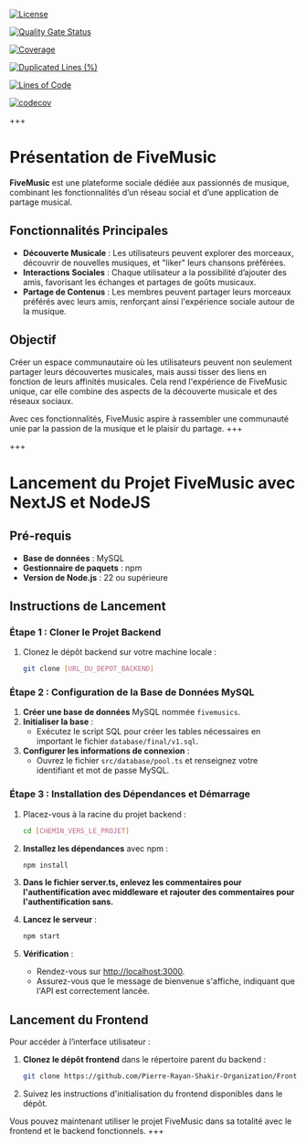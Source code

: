 [![License](https://img.shields.io/badge/License-Apache%202.0-blue.svg)](https://opensource.org/licenses/Apache-2.0)

[![Quality Gate Status](https://sonarcloud.io/api/project_badges/measure?project=Five-music-key&metric=alert_status)](https://sonarcloud.io/summary/new_code?id=Five-music-key)


[![Coverage](https://sonarcloud.io/api/project_badges/measure?project=Five-music-key&metric=coverage)](https://sonarcloud.io/summary/new_code?id=Five-music-key)

[![Duplicated Lines (%)](https://sonarcloud.io/api/project_badges/measure?project=Five-music-key&metric=duplicated_lines_density)](https://sonarcloud.io/summary/new_code?id=Five-music-key)

[![Lines of Code](https://sonarcloud.io/api/project_badges/measure?project=Five-music-key&metric=ncloc)](https://sonarcloud.io/summary/new_code?id=Five-music-key)

[![codecov](https://codecov.io/github/Pierre-Rayan-Shakir-Organization/API-SPRING-test/branch/develop/graph/badge.svg?token=WUVB7ETPNA)](https://codecov.io/github/Pierre-Rayan-Shakir-Organization/API-SPRING-test)




+++
# Présentation de FiveMusic

**FiveMusic** est une plateforme sociale dédiée aux passionnés de musique, combinant les fonctionnalités d’un réseau social et d’une application de partage musical.

## Fonctionnalités Principales
- **Découverte Musicale** : Les utilisateurs peuvent explorer des morceaux, découvrir de nouvelles musiques, et "liker" leurs chansons préférées.
- **Interactions Sociales** : Chaque utilisateur a la possibilité d’ajouter des amis, favorisant les échanges et partages de goûts musicaux.
- **Partage de Contenus** : Les membres peuvent partager leurs morceaux préférés avec leurs amis, renforçant ainsi l'expérience sociale autour de la musique.

## Objectif
Créer un espace communautaire où les utilisateurs peuvent non seulement partager leurs découvertes musicales, mais aussi tisser des liens en fonction de leurs affinités musicales. Cela rend l'expérience de FiveMusic unique, car elle combine des aspects de la découverte musicale et des réseaux sociaux.

Avec ces fonctionnalités, FiveMusic aspire à rassembler une communauté unie par la passion de la musique et le plaisir du partage.
+++



+++
# Lancement du Projet FiveMusic avec NextJS et NodeJS


## Pré-requis
- **Base de données** : MySQL
- **Gestionnaire de paquets** : npm
- **Version de Node.js** : 22 ou supérieure

## Instructions de Lancement

### Étape 1 : Cloner le Projet Backend
1. Clonez le dépôt backend sur votre machine locale :
    ```bash
    git clone [URL_DU_DEPOT_BACKEND]
    ```
   
### Étape 2 : Configuration de la Base de Données MySQL
1. **Créer une base de données** MySQL nommée `fivemusics`.
2. **Initialiser la base** :
   - Exécutez le script SQL pour créer les tables nécessaires en important le fichier `database/final/v1.sql`.
3. **Configurer les informations de connexion** :
   - Ouvrez le fichier `src/database/pool.ts` et renseignez votre identifiant et mot de passe MySQL.

### Étape 3 : Installation des Dépendances et Démarrage
1. Placez-vous à la racine du projet backend :
   ```bash
   cd [CHEMIN_VERS_LE_PROJET]
   ```
2. **Installez les dépendances** avec npm :
   ```bash
   npm install
   ```
   
   
3. **Dans le fichier server.ts, enlevez les commentaires pour l'authentification avec middleware et rajouter des commentaires pour l'authentification sans.**


   
4. **Lancez le serveur** :
   ```bash
   npm start
   ```
5. **Vérification** :
   - Rendez-vous sur [http://localhost:3000](http://localhost:3000).
   - Assurez-vous que le message de bienvenue s'affiche, indiquant que l'API est correctement lancée.

## Lancement du Frontend

Pour accéder à l’interface utilisateur :

1. **Clonez le dépôt frontend** dans le répertoire parent du backend :
    ```bash
    git clone https://github.com/Pierre-Rayan-Shakir-Organization/Front
    ```
2. Suivez les instructions d'initialisation du frontend disponibles dans le dépôt.

Vous pouvez maintenant utiliser le projet FiveMusic dans sa totalité avec le frontend et le backend fonctionnels.
+++


